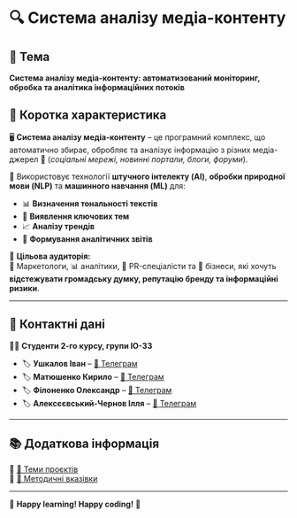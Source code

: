 # 🔍 Система аналізу медіа-контенту  

## 📖 Тема  
**Система аналізу медіа-контенту: автоматизований моніторинг, обробка та аналітика інформаційних потоків**  

## 📌 Коротка характеристика  
🖥️ **Система аналізу медіа-контенту** – це програмний комплекс, що автоматично збирає, обробляє та аналізує інформацію з різних медіа-джерел 📡 (*соціальні мережі, новинні портали, блоги, форуми*).  

🤖 Використовує технології **штучного інтелекту (AI)**, **обробки природної мови (NLP)** та **машинного навчання (ML)** для:  
- 📊 **Визначення тональності текстів**  
- 📌 **Виявлення ключових тем**  
- 📈 **Аналізу трендів**  
- 📑 **Формування аналітичних звітів**  

👥 **Цільова аудиторія:**  
📢 Маркетологи, 📊 аналітики, 🏢 PR-спеціалісти та 💼 бізнеси, які хочуть **відстежувати громадську думку, репутацію бренду та інформаційні ризики**.  

---

## 📩 Контактні дані  

👨‍🎓 **Студенти 2-го курсу, групи ІО-33**  

- 🏷️ **Ушкалов Іван** – [📩 Телеграм](https://t.me/sunrisexg)  
- 🏷️ **Матюшенко Кирило** – [📩 Телеграм](https://t.me/Kiril4a_mvdk)  
- 🏷️ **Філоненко Олександр** – [📩 Телеграм](https://t.me/alefilonenko)  
- 🏷️ **Алексєєвський-Чернов Ілля** – [📩 Телеграм](https://t.me/ilyuhaleks)  

---

## 📚 Додаткова інформація  

📌 [📜 Теми проєктів](./guidelines/themes.md)  
📌 [📖 Методичні вказівки](./guidelines/guidelines.md)  

---

🎉 **Happy learning! Happy coding!** 🚀  


